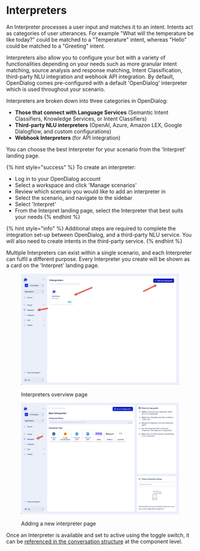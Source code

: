 # Interpreters

An Interpreter processes a user input and matches it to an intent. Intents act as categories of user utterances. For example "What will the temperature be like today?" could be matched to a "Temperature" intent, whereas "Hello" could be matched to a "Greeting" intent.

Interpreters also allow you to configure your bot with a variety of functionalities depending on your needs such as more granular intent matching, source analysis and response matching, Intent Classification, third-party NLU integration and webhook API integration. By default, OpenDialog comes pre-configured with a default 'OpenDialog' interpreter which is used throughout your scenario.

Interpreters are broken down into three categories in OpenDialog:&#x20;

* **Those that connect with Language Services** (Semantic Intent Classifiers, Knowledge Services, or Intent Classifiers)&#x20;
* **Third-party NLU interpreters** (OpenAI, Azure, Amazon LEX, Google Dialogflow, and custom configurations)&#x20;
* **Webhook Interpreters** (for API integration)&#x20;

You can choose the best Interpreter for your scenario from the 'Interpret' landing page.&#x20;

{% hint style="success" %}
To create an interpreter:&#x20;

* Log in to your OpenDialog account&#x20;
* Select a workspace and click 'Manage scenarios'&#x20;
* Review which scenario you would like to add an interpreter in
* Select the scenario, and navigate to the sidebar&#x20;
* Select 'Interpret'&#x20;
* From the Interpret landing page, select the Interpreter that best suits your needs&#x20;
{% endhint %}

{% hint style="info" %}
Additional steps are required to complete the integration set-up between OpenDialog, and a third-party NLU service. You will also need to create intents in the third-party service.
{% endhint %}

Multiple Interpreters can exist within a single scenario, and each Interpreter can fulfil a different purpose. Every Interpreter you create will be shown as a card on the 'Interpret' landing page.&#x20;

<figure><img src="../../../.gitbook/assets/2023-05-02_12-11-35.png" alt=""><figcaption><p>Interpreters overview page</p></figcaption></figure>

<figure><img src="../../../.gitbook/assets/2023-05-02_12-11-15.png" alt=""><figcaption><p>Adding a new interpreter page</p></figcaption></figure>

Once an Interpreter is available and set to active using the toggle switch, it can be [referenced in the conversation structure](../../../core-concepts/the-opendialog-workspace/scenarios/turns-and-intents.md#interpreter-and-confidence-level) at the component level.&#x20;
